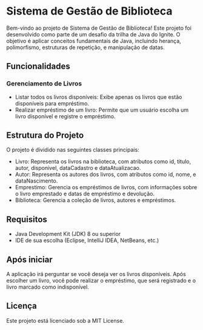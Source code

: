 # Sistema de Gestão de Biblioteca
Bem-vindo ao projeto de Sistema de Gestão de Biblioteca! Este projeto foi desenvolvido como parte de um desafio da trilha de Java do Ignite. O objetivo é aplicar conceitos fundamentais de Java, incluindo herança, polimorfismo, estruturas de repetição, e manipulação de datas.

## Funcionalidades
### Gerenciamento de Livros
- Listar todos os livros disponíveis: Exibe apenas os livros que estão disponíveis para empréstimo.
- Realizar empréstimo de um livro: Permite que um usuário escolha um livro disponível e registre o empréstimo.

## Estrutura do Projeto
O projeto é dividido nas seguintes classes principais:

- Livro: Representa os livros na biblioteca, com atributos como id, titulo, autor, disponivel, dataCadastro e dataAtualizacao.
- Autor: Representa os autores dos livros, com atributos como id, nome, e dataNascimento.
- Emprestimo: Gerencia os empréstimos de livros, com informações sobre o livro emprestado e datas de empréstimo e devolução.
- Biblioteca: Gerencia a coleção de livros, autores e empréstimos.

## Requisitos
- Java Development Kit (JDK) 8 ou superior
- IDE de sua escolha (Eclipse, IntelliJ IDEA, NetBeans, etc.)

## Após iniciar
A aplicação irá perguntar se você deseja ver os livros disponíveis. Após escolher um livro, você pode realizar o empréstimo, que será registrado e o livro marcado como indisponível.

## Licença
Este projeto está licenciado sob a MIT License.